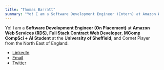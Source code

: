 ```yaml
---
title: "Thomas Barratt"
summary: "Yo! I am a Software Development Engineer (Intern) at Amazon Web Services, Full Stack Contract Web Developer, MComp CompSci + AI Student at the University of Sheffield, and Cornet Player from the North East of England."
---
```


Yo! I am a **Software Development Engineer (On Placement)** at **Amazon Web Services (RDS)**, **Full Stack Contract Web Developer**, **MComp CompSci + AI Student** at the **University of Sheffield**, and Cornet Player from the North East of England.

<!-- Hit me up and we can talk about music, TV, or serious business and programming shenanigans. -->
 - [LinkedIn](https://linkedin.com/in/thomas1151)
 - [Email](mail:thomas@thomasbarratt.co.uk)
 - [Twitter](https://twitter.com/thomas_1151)

